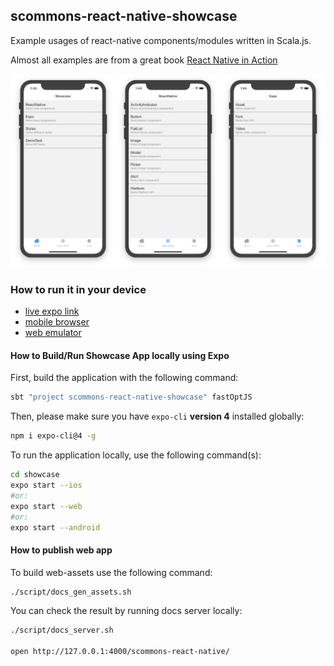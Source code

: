 
## scommons-react-native-showcase
Example usages of react-native components/modules written in Scala.js.

Almost all examples are from a great book [React Native in Action](https://github.com/dabit3/react-native-in-action)

![Screenshots](../docs/images/screenshots.png)

### How to run it in your device

* [live expo link](https://expo.io/@viktorpodzigun/showcase)
* [mobile browser](https://scommons.org/scommons-react-native/showcase.html)
* [web emulator](https://scommons.org/scommons-react-native/showcase.browser.html)

#### How to Build/Run Showcase App locally using Expo

First, build the application with the following command:
```bash
sbt "project scommons-react-native-showcase" fastOptJS
```

Then, please make sure you have `expo-cli` **version 4** installed
globally:
```bash
npm i expo-cli@4 -g
```

To run the application locally, use the following command(s):
```bash
cd showcase
expo start --ios
#or:
expo start --web
#or:
expo start --android
```

#### How to publish web app

To build web-assets use the following command:
```bash
./script/docs_gen_assets.sh
```

You can check the result by running docs server locally:
```bash
./script/docs_server.sh

open http://127.0.0.1:4000/scommons-react-native/
```
